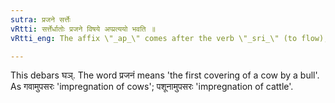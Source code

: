 ```yaml
---
sutra: प्रजने सर्त्तेः
vRtti: सर्त्तेर्धातोः प्रजने विषये अप्प्रत्ययो भवति ॥
vRtti_eng: The affix \"_ap_\" comes after the verb \"_sri_\" (to flow), in the sense of impregnating (the covering of cows &c).

---
```

This debars घञ्. The word प्रजनं means 'the first covering of a cow by a bull'. As गवामुपसरः 'impregnation of cows'; पशूनामुपसरः 'impregnation of cattle'.